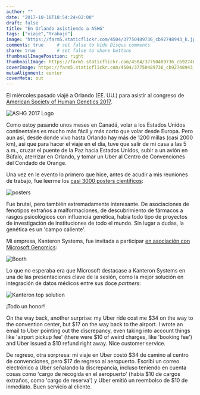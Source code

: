 ```yaml
---
author: ""
date: "2017-10-18T18:54:24+02:00"
draft: false
title: "En Orlando asistiendo a ASHG"
tags: ["viaje","trabajo"]
image: "https://farm5.staticflickr.com/4504/37750489736_cb92748943_k.jpg"
comments: true     # set false to hide Disqus comments
share: true        # set false to share buttons
thumbnailImagePosition: right
thumbnailImage: https://farm5.staticflickr.com/4504/37750489736_cb92748943_k.jpg
coverImage: https://farm5.staticflickr.com/4504/37750489736_cb92748943_k.jpg
metaAlignment: center
coverMeta: out
---
```


El miércoles pasado viajé a Orlando (EE. UU.) para asistir al congreso de [American Society of Human Genetics 2017](http://www.ashg.org/2017meeting/).

<!--more-->

![ASHG 2017 Logo](http://www.ashg.org/2017meeting/images/template/ASHG-2017-logo-blk.png) 

Como estoy pasando unos meses en Canadá, volar a los Estados Unidos continentales es mucho más fácil y más corto que volar desde Europa. Pero aun así, desde donde vivo hasta Orlando hay más de 1200 millas (casi 2000 km), así que para hacer el viaje en el día, tuve que salir de mi casa a las 5 a.m., cruzar el puente de la Paz hacia Estados Unidos, subir a un avión en Búfalo, aterrizar en Orlando, y tomar un Uber al Centro de Convenciones del Condado de Orange.

Una vez en le evento lo primero que hice, antes de acudir a mis reuniones de trabajo, fue leerme los [casi 3000 posters científicos](http://www.ashg.org/2017meeting/listing/PosterSessions.shtml):

![posters](https://farm5.staticflickr.com/4479/37798747471_a4f7e860b8_k.jpg) 

Fue brutal, pero también extremadamente interesante. De asociaciones de fenotipos extraños a malformaciones, de descubrimiento de fármacos a rasgos psicológicos con influencia genética, había todo tipo de proyectos de investigación de instituciones de todo el mundo. Sin lugar a dudas, la genética es un 'campo caliente'.

Mi empresa, Kanteron Systems, fue invitada a participar [en asociación con Microsoft Genomics](https://enterprise.microsoft.com/en-us/industries/health/genomics/):

![Booth](https://farm5.staticflickr.com/4487/37540681070_e9bb670be5_k.jpg) 

Lo que no esperaba era que Microsoft destacase a Kanteron Systems en una de las presentaciones clave de la sesión, como la mejor solución en integración de datos médicos entre sus doce *partners*:

![Kanteron top solution](https://farm5.staticflickr.com/4456/37540685170_9dedea9459_k.jpg) 

¡Todo un honor!

On the way back, another surprise: my Uber ride cost me $34 on the way to the convention center, but $17 on the way back to the airport. I wrote an email to Uber pointing out the discrepancy, even taking into account things like 'airport pickup fee' (there were $10 of weird charges, like 'booking fee') and Uber issued a $10 refund right away. Nice customer service. 

De regreso, otra sorpresa: mi viaje en Uber costó $34 de camino al centro de convenciones, pero $17 de regreso al aeropuerto. Escribí un correo electrónico a Uber señalando la discrepancia, incluso teniendo en cuenta cosas como 'cargo de recogida en el aeropuerto' (había $10 de cargos extraños, como 'cargo de reserva') y Uber emitió un reembolso de $10 de inmediato. Buen servicio al cliente.